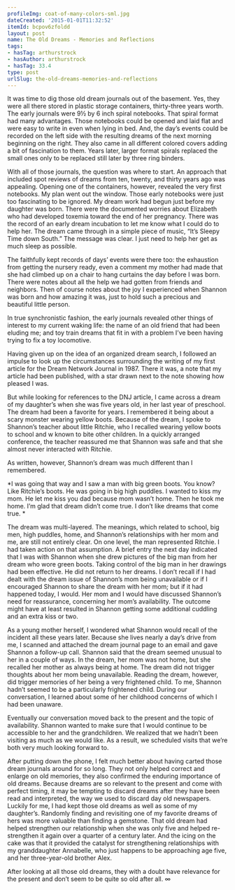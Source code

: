 ```yaml
---
profileImg: coat-of-many-colors-sml.jpg
dateCreated: '2015-01-01T11:32:52'
itemId: bcpov6zfoldd
layout: post
name: The Old Dreams - Memories and Reflections
tags:
- hasTag: arthurstrock
- hasAuthor: arthurstrock
- hasTag: 33.4
type: post
urlSlug: the-old-dreams-memories-and-reflections
---
```


It was time to dig those old dream journals out of the basement. Yes, they were all there stored in plastic storage containers, thirty-three years worth. The early journals were 9½ by 6 inch spiral notebooks. That spiral format had many advantages. Those notebooks could be opened and laid flat and were easy to write in even when lying in bed. And, the day’s events could be recorded on the left side with the resulting dreams of the next morning beginning on the right. They also came in all different colored covers adding a bit of fascination to them. Years later, larger format spirals replaced the small ones only to be replaced still later by three ring binders. 

With all of those journals, the question was where to start. An approach that included spot reviews of dreams from ten, twenty, and thirty years ago was appealing. Opening one of the containers, however, revealed the very first notebooks. My plan went out the window. Those early notebooks were just too fascinating to be ignored. My dream work had begun just before my daughter was born. There were the documented worries about Elizabeth who had developed toxemia toward the end of her pregnancy. There was the record of an early dream incubation to let me know what I could do to help her. The dream came through in a simple piece of music, “It’s Sleepy Time down South.” The message was clear. I just need to help her get as much sleep as possible. 

The faithfully kept records of days’ events were there too: the exhaustion from getting the nursery ready, even a comment my mother had made that she had climbed up on a chair to hang curtains the day before I was born. There were notes about all the help we had gotten from friends and neighbors. Then of course notes about the joy I experienced when Shannon was born and how amazing it was, just to hold such a precious and beautiful little person. 

In true synchronistic fashion, the early journals revealed other things of interest to my current waking life: the name of an old friend that had been eluding me; and toy train dreams that fit in with a problem I’ve been having trying to fix a toy locomotive.

Having given up on the idea of an organized dream search, I followed an impulse to look up the circumstances surrounding the writing of my first article for the Dream Network Journal in 1987. There it was, a note that my article had been published, with a star drawn next to the note showing how pleased I was. 

But while looking for references to the DNJ article, I came across a dream of my daughter’s when she was five years old, in her last year of preschool. The dream had been a favorite for years. I remembered it being about a scary monster wearing yellow boots. Because of the dream, I spoke to Shannon’s teacher about little Ritchie, who I recalled wearing yellow boots to school and w known to bite other children. In a quickly arranged conference, the teacher reassured me that Shannon was safe and that she almost never interacted with Ritchie.

As written, however, Shannon’s dream was much different than I remembered. 

*I was going that way and I saw a man with big green boots. You know? Like Ritchie’s boots. He was going in big high puddles. I wanted to kiss my mom. He let me kiss you dad because mom wasn’t home. Then he took me home. I’m glad that dream didn’t come true. I don’t like dreams that come true. *

The dream was multi-layered. The meanings, which related to school, big men, high puddles, home, and Shannon’s relationships with her mom and me, are still not entirely clear. On one level, the man represented Ritchie. I had taken action on that assumption. A brief entry the next day indicated that I was with Shannon when she drew pictures of the big man from her dream who wore green boots. Taking control of the big man in her drawings had been effective. He did not return to her dreams. I don’t recall if I had dealt with the dream issue of Shannon’s mom being unavailable or if I encouraged Shannon to share the dream with her mom; but if it had happened today, I would. Her mom and I would have discussed Shannon’s need for reassurance, concerning her mom’s availability. The outcome might have at least resulted in Shannon getting some additional cuddling and an extra kiss or two. 

As a young mother herself, I wondered what Shannon would recall of the incident all these years later. Because she lives nearly a day’s drive from me, I scanned and attached the dream journal page to an email and gave Shannon a follow-up call. Shannon said that the dream seemed unusual to her in a couple of ways. In the dream, her mom was not home, but she recalled her mother as always being at home. The dream did not trigger thoughts about her mom being unavailable. Reading the dream, however, did trigger memories of her being a very frightened child. To me, Shannon hadn’t seemed to be a particularly frightened child. During our conversation, I learned about some of her childhood concerns of which I had been unaware. 

Eventually our conversation moved back to the present and the topic of availability. Shannon wanted to make sure that I would continue to be accessible to her and the grandchildren. We realized that we hadn’t been visiting as much as we would like. As a result, we scheduled visits that we’re both very much looking forward to.

After putting down the phone, I felt much better about having carted those dream journals around for so long. They not only helped correct and enlarge on old memories, they also confirmed the enduring importance of old dreams. Because dreams are so relevant to the present and come with perfect timing, it may be tempting to discard dreams after they have been read and interpreted, the way we used to discard day old newspapers. Luckily for me, I had kept those old dreams as well as some of my daughter’s. Randomly finding and revisiting one of my favorite dreams of hers was more valuable than finding a gemstone. That old dream had helped strengthen our relationship when she was only five and helped re-strengthen it again over a quarter of a century later. And the icing on the cake was that it provided the catalyst for strengthening relationships with my granddaughter Annabelle, who just happens to be approaching age five, and her three-year-old brother Alex. 

After looking at all those old dreams, they with a doubt have relevance for the present and don’t seem to be quite so old after all. ∞